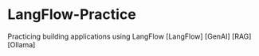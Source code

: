 # LangFlow-Practice
Practicing building applications using LangFlow [LangFlow] [GenAI] [RAG] [Ollama]
